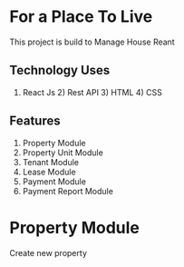 # For a Place To Live
This project is build to Manage House Reant

## Technology Uses
1) React Js 2) Rest API 3) HTML 4) CSS 

## Features
1) Property Module
2) Property Unit Module
3) Tenant Module
4) Lease Module
5) Payment Module
7) Payment Report Module

# Property Module
Create new property

